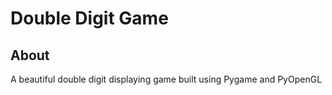 # Double Digit Game

## About
A beautiful double digit displaying game built using Pygame and PyOpenGL
